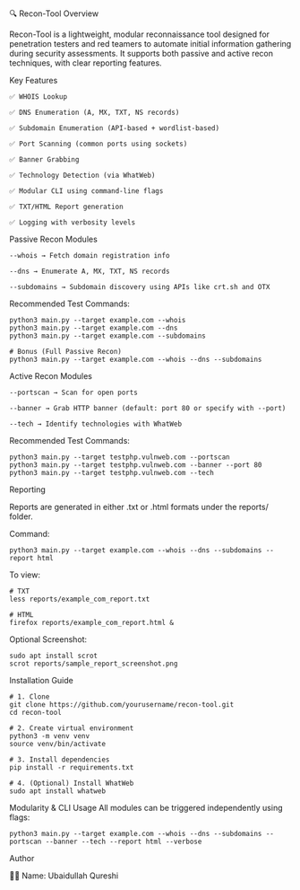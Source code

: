 🔍 Recon-Tool
Overview

Recon-Tool is a lightweight, modular reconnaissance tool designed for penetration testers and red teamers to automate initial information gathering during security assessments. It supports both passive and active recon techniques, with clear reporting features.


Key Features

    ✅ WHOIS Lookup

    ✅ DNS Enumeration (A, MX, TXT, NS records)

    ✅ Subdomain Enumeration (API-based + wordlist-based)

    ✅ Port Scanning (common ports using sockets)

    ✅ Banner Grabbing

    ✅ Technology Detection (via WhatWeb)

    ✅ Modular CLI using command-line flags

    ✅ TXT/HTML Report generation

    ✅ Logging with verbosity levels


Passive Recon Modules

    --whois → Fetch domain registration info

    --dns → Enumerate A, MX, TXT, NS records

    --subdomains → Subdomain discovery using APIs like crt.sh and OTX


Recommended Test Commands:

    python3 main.py --target example.com --whois  
    python3 main.py --target example.com --dns  
    python3 main.py --target example.com --subdomains  

    # Bonus (Full Passive Recon)
    python3 main.py --target example.com --whois --dns --subdomains


Active Recon Modules

    --portscan → Scan for open ports

    --banner → Grab HTTP banner (default: port 80 or specify with --port)

    --tech → Identify technologies with WhatWeb


Recommended Test Commands:

    python3 main.py --target testphp.vulnweb.com --portscan  
    python3 main.py --target testphp.vulnweb.com --banner --port 80  
    python3 main.py --target testphp.vulnweb.com --tech


Reporting

Reports are generated in either .txt or .html formats under the reports/ folder.

Command: 

    python3 main.py --target example.com --whois --dns --subdomains --report html

To view:

    # TXT
    less reports/example_com_report.txt

    # HTML
    firefox reports/example_com_report.html &


Optional Screenshot:

    sudo apt install scrot
    scrot reports/sample_report_screenshot.png


 Installation Guide

    # 1. Clone
    git clone https://github.com/yourusername/recon-tool.git  
    cd recon-tool

    # 2. Create virtual environment
    python3 -m venv venv  
    source venv/bin/activate  

    # 3. Install dependencies
    pip install -r requirements.txt  

    # 4. (Optional) Install WhatWeb
    sudo apt install whatweb  

Modularity & CLI Usage
All modules can be triggered independently using flags:

    python3 main.py --target example.com --whois --dns --subdomains --portscan --banner --tech --report html --verbose

Author

👨‍💻 Name: Ubaidullah Qureshi



